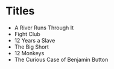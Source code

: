 # Titles
- A River Runs Through It
- Fight Club 
- 12 Years a Slave
- The Big Short 
- 12 Monkeys 
- The Curious Case of Benjamin Button
